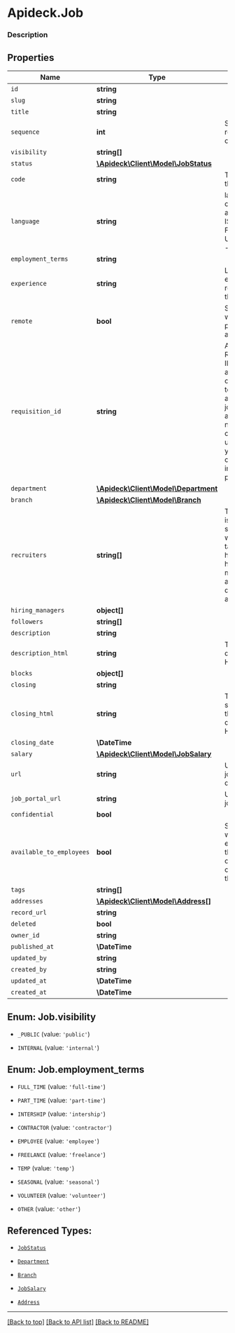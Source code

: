 # Apideck.Job

### Description

## Properties
Name | Type | Description | Notes
------------ | ------------- | ------------- | -------------
`id` | **string** |  | [optional] 
`slug` | **string** |  | [optional] 
`title` | **string** |  | [optional] 
`sequence` | **int** | Sequence in relation to other jobs. | [optional] 
`visibility` | **string[]** |  | [optional] 
`status` | [**\Apideck\Client\Model\JobStatus**](JobStatus.md) |  | [optional] 
`code` | **string** | The code of the job. | [optional] 
`language` | **string** | language code according to ISO 639-1. For the United States - EN | [optional] 
`employment_terms` | **string** |  | [optional] 
`experience` | **string** | Level of experience required for the job role. | [optional] 
`remote` | **bool** | Specifies whether the posting is for a remote job. | [optional] 
`requisition_id` | **string** | A job's Requisition ID (Req ID) allows your organization to identify and track a job based on alphanumeric naming conventions unique to your company's internal processes. | [optional] 
`department` | [**\Apideck\Client\Model\Department**](Department.md) |  | [optional] 
`branch` | [**\Apideck\Client\Model\Branch**](Branch.md) |  | [optional] 
`recruiters` | **string[]** | The recruiter is generally someone who is tasked to help the hiring manager find and screen qualified applicant | [optional] 
`hiring_managers` | **object[]** |  | [optional] 
`followers` | **string[]** |  | [optional] 
`description` | **string** |  | [optional] 
`description_html` | **string** | The job description in HTML format | [optional] 
`blocks` | **object[]** |  | [optional] 
`closing` | **string** |  | [optional] 
`closing_html` | **string** | The closing section of the job description in HTML format | [optional] 
`closing_date` | **\DateTime** |  | [optional] 
`salary` | [**\Apideck\Client\Model\JobSalary**](JobSalary.md) |  | [optional] 
`url` | **string** | URL of the job description | [optional] 
`job_portal_url` | **string** | URL of the job portal | [optional] 
`confidential` | **bool** |  | [optional] 
`available_to_employees` | **bool** | Specifies whether an employee of the organization can apply for the job. | [optional] 
`tags` | **string[]** |  | [optional] 
`addresses` | [**\Apideck\Client\Model\Address[]**](Address.md) |  | [optional] 
`record_url` | **string** |  | [optional] 
`deleted` | **bool** |  | [optional] 
`owner_id` | **string** |  | [optional] 
`published_at` | **\DateTime** |  | [optional] 
`updated_by` | **string** |  | [optional] 
`created_by` | **string** |  | [optional] 
`updated_at` | **\DateTime** |  | [optional] 
`created_at` | **\DateTime** |  | [optional] 





<a name="VISIBILITY[]"></a>
## Enum: Job.visibility


* `_PUBLIC` (value: `'public'`)

* `INTERNAL` (value: `'internal'`)




<a name="EMPLOYMENT_TERMS"></a>
## Enum: Job.employment_terms


* `FULL_TIME` (value: `'full-time'`)

* `PART_TIME` (value: `'part-time'`)

* `INTERSHIP` (value: `'intership'`)

* `CONTRACTOR` (value: `'contractor'`)

* `EMPLOYEE` (value: `'employee'`)

* `FREELANCE` (value: `'freelance'`)

* `TEMP` (value: `'temp'`)

* `SEASONAL` (value: `'seasonal'`)

* `VOLUNTEER` (value: `'volunteer'`)

* `OTHER` (value: `'other'`)




## Referenced Types:





* [`JobStatus`](JobStatus.md)






* [`Department`](Department.md)
* [`Branch`](Branch.md)









* [`JobSalary`](JobSalary.md)





* [`Address`](Address.md)









---

[[Back to top]](#) [[Back to API list]](../../../../README.md#documentation-for-api-endpoints) [[Back to README]](../../../../README.md)


